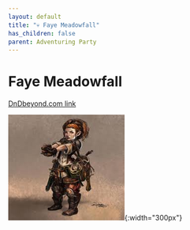 ```yaml
---
layout: default
title: "💀 Faye Meadowfall"
has_children: false
parent: Adventuring Party
---
```


# Faye Meadowfall

[DnDbeyond.com link](https://www.dndbeyond.com/characters/29974125)

![full_art](img/faye_full.jpeg){:width="300px"}
